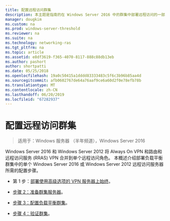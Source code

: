 ```yaml
---
title: 配置远程访问群集
description: 本主题是指南的在 Windows Server 2016 中的群集中部署远程访问的一部分。
manager: dougkim
ms.custom: na
ms.prod: windows-server-threshold
ms.reviewer: na
ms.suite: na
ms.technology: networking-ras
ms.tgt_pltfrm: na
ms.topic: article
ms.assetid: e8df3619-f365-4070-8117-888c88db13eb
ms.author: pashort
author: shortpatti
ms.date: 05/25/2018
ms.openlocfilehash: 19a0c50415a1dddd83333483c5f6c3b96b85aa4d
ms.sourcegitcommit: afb0602767de64a76aaf9ce6a60d2f0e78efb78b
ms.translationtype: MT
ms.contentlocale: zh-CN
ms.lasthandoff: 06/20/2019
ms.locfileid: "67282937"
---
```

# <a name="configure-a-remote-access-cluster"></a>配置远程访问群集

>适用于：Windows 服务器 （半年频道），Windows Server 2016

 Windows Server 2016 和 Windows Server 2012 将 Always On VPN 和路由和远程访问服务 (RRAS) VPN 合并到单个远程访问角色。 本概述介绍部署负载平衡群集中的单个 Windows Server 2016 或 Windows Server 2012 远程访问服务器所需的配置步骤。
  
-  第 1 步：[部署使用高级选项的 VPN 服务器上始终](../../../vpn/always-on-vpn/deploy/always-on-vpn-adv-options.md)。
  
-   [步骤 2：准备群集服务器](Step-2-Prepare-Cluster-Servers.md)。  
  
-   [步骤 3：配置负载平衡群集](Step-3-Configure-a-Load-Balanced-Cluster.md)。  
  
-   [步骤 4：验证群集](Step-4-Verify-the-Cluster.md)。  
  


